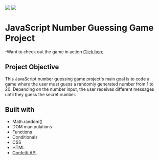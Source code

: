 <img src="https://github.com/rc1dgp/guess-my-number/blob/main/assets/project-preview-1.png?raw=true" ></img>
<img src="https://github.com/rc1dgp/guess-my-number/blob/main/assets/project-preview-2.png?raw=true" ></img>

<h1>JavaScript Number Guessing Game Project</h1>

-Want to check out the game in action <a href="https://predict-the-number.netlify.app/">Click here</a>
<h2>Project Objective</h2>
This JavaScript number guessing game project's main goal is to code a game where the user must guess a randomly generated number from 1 to 20.
Depending on the number input, the user receives different messages until they guess the secret number.

## Built with

- Math.random()
- DOM manipulations
- Functions
- Conditionals
- CSS
- HTML
- <a href="https://github.com/catdad/canvas-confetti">Confetti API</a>

